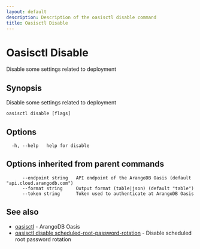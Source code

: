 ```yaml
---
layout: default
description: Description of the oasisctl disable command
title: Oasisctl Disable
---
```

# Oasisctl Disable

Disable some settings related to deployment

## Synopsis

Disable some settings related to deployment

```
oasisctl disable [flags]
```

## Options

```
  -h, --help   help for disable
```

## Options inherited from parent commands

```
      --endpoint string   API endpoint of the ArangoDB Oasis (default "api.cloud.arangodb.com")
      --format string     Output format (table|json) (default "table")
      --token string      Token used to authenticate at ArangoDB Oasis
```

## See also

* [oasisctl](oasisctl-options.html)	 - ArangoDB Oasis
* [oasisctl disable scheduled-root-password-rotation](oasisctl-disable-scheduled-root-password-rotation.html)	 - Disable scheduled root password rotation

